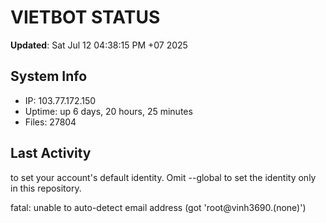 # VIETBOT STATUS
**Updated**: Sat Jul 12 04:38:15 PM +07 2025

## System Info
- IP: 103.77.172.150
- Uptime: up 6 days, 20 hours, 25 minutes
- Files: 27804

## Last Activity

to set your account's default identity.
Omit --global to set the identity only in this repository.

fatal: unable to auto-detect email address (got 'root@vinh3690.(none)')

